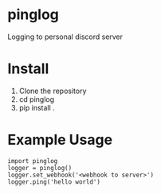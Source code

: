 # pinglog
Logging to personal discord server

# Install
1. Clone the repository
2. cd pinglog 
3. pip install . 


# Example Usage 

    import pinglog 
    logger = pinglog() 
    logger.set_webhook('<webhook to server>') 
    logger.ping('hello world') 

